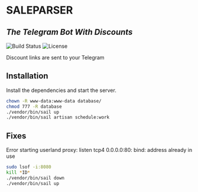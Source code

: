 # SALEPARSER
## _The Telegram Bot With Discounts_

![Build Status](https://github.com/cicirello/user-statistician/actions/workflows/build.yml/badge.svg)
![License](https://camo.githubusercontent.com/1d6003c64bb7ec42e1a5a5de905f193b59b0127a6136004cd52deb59022df51f/68747470733a2f2f696d672e736869656c64732e696f2f6769746875622f6c6963656e73652f6369636972656c6c6f2f757365722d73746174697374696369616e)

Discount links are sent to your Telegram

## Installation

Install the dependencies and start the server.

```sh
chown -R www-data:www-data database/
chmod 777 -R database
./vendor/bin/sail up
./vendor/bin/sail artisan schedule:work
```

## Fixes

Error starting userland proxy: listen tcp4 0.0.0.0:80: bind: address already in use

```sh
sudo lsof -i:8080
kill *ID*
./vendor/bin/sail down
./vendor/bin/sail up
```
